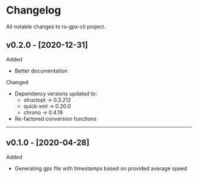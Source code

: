 # Changelog

All notable changes to rs-gpx-cli project.

## v0.2.0 - [2020-12-31]

Added
* Better documentation

Changed
* Dependency versions updated to:
  * structopt -> 0.3.212
  * quick-xml -> 0.20.0
  * chrono -> 0.4.19
* Re-factored conversion functions

---

## v0.1.0 - [2020-04-28]

Added
* Generating gpx file with timestamps based on provided average speed